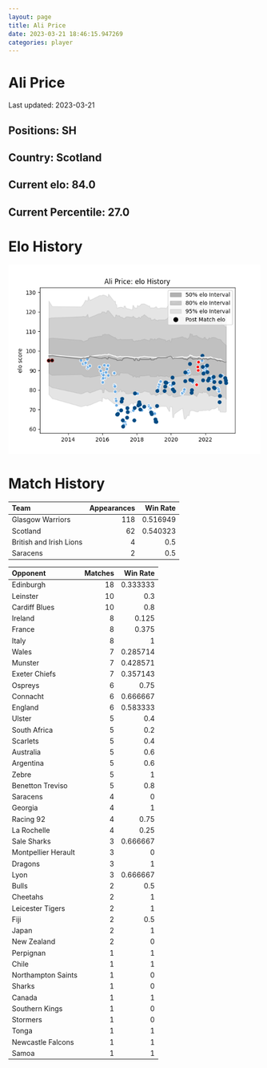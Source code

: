 ```yaml
---  
layout: page  
title: Ali Price  
date: 2023-03-21 18:46:15.947269  
categories: player  
---
```

# Ali Price


Last updated: 2023-03-21
## Positions: SH

## Country: Scotland

## Current elo: 84.0

## Current Percentile: 27.0

# Elo History


![elo history](history_AliPrice.png)
# Match History


| Team                    |   Appearances |   Win Rate |
|:------------------------|--------------:|-----------:|
| Glasgow Warriors        |           118 |   0.516949 |
| Scotland                |            62 |   0.540323 |
| British and Irish Lions |             4 |   0.5      |
| Saracens                |             2 |   0.5      |

| Opponent            |   Matches |   Win Rate |
|:--------------------|----------:|-----------:|
| Edinburgh           |        18 |   0.333333 |
| Leinster            |        10 |   0.3      |
| Cardiff Blues       |        10 |   0.8      |
| Ireland             |         8 |   0.125    |
| France              |         8 |   0.375    |
| Italy               |         8 |   1        |
| Wales               |         7 |   0.285714 |
| Munster             |         7 |   0.428571 |
| Exeter Chiefs       |         7 |   0.357143 |
| Ospreys             |         6 |   0.75     |
| Connacht            |         6 |   0.666667 |
| England             |         6 |   0.583333 |
| Ulster              |         5 |   0.4      |
| South Africa        |         5 |   0.2      |
| Scarlets            |         5 |   0.4      |
| Australia           |         5 |   0.6      |
| Argentina           |         5 |   0.6      |
| Zebre               |         5 |   1        |
| Benetton Treviso    |         5 |   0.8      |
| Saracens            |         4 |   0        |
| Georgia             |         4 |   1        |
| Racing 92           |         4 |   0.75     |
| La Rochelle         |         4 |   0.25     |
| Sale Sharks         |         3 |   0.666667 |
| Montpellier Herault |         3 |   0        |
| Dragons             |         3 |   1        |
| Lyon                |         3 |   0.666667 |
| Bulls               |         2 |   0.5      |
| Cheetahs            |         2 |   1        |
| Leicester Tigers    |         2 |   1        |
| Fiji                |         2 |   0.5      |
| Japan               |         2 |   1        |
| New Zealand         |         2 |   0        |
| Perpignan           |         1 |   1        |
| Chile               |         1 |   1        |
| Northampton Saints  |         1 |   0        |
| Sharks              |         1 |   0        |
| Canada              |         1 |   1        |
| Southern Kings      |         1 |   0        |
| Stormers            |         1 |   0        |
| Tonga               |         1 |   1        |
| Newcastle Falcons   |         1 |   1        |
| Samoa               |         1 |   1        |